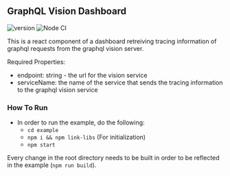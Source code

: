GraphQL Vision Dashboard
--------------------------
![version](https://img.shields.io/npm/v/graphql-vision-react-dashboard)
![Node CI](https://github.com/yarinvak/graphql-vision-react-dashboard/workflows/Node%20CI/badge.svg)

This is a react component of a dashboard retreiving tracing information of graphql requests from the graphql vision server.

Required Properties:
- endpoint: string - the url for the vision service
- serviceName: the name of the service that sends the tracing information to the graphql vision service

### How To Run
- In order to run the example, do the following:
    - `cd example`
    - `npm i && npm link-libs` (For initialization)
    - `npm start`

Every change in the root directory needs to be built in order to be reflected in the example (`npm run build`).
    
